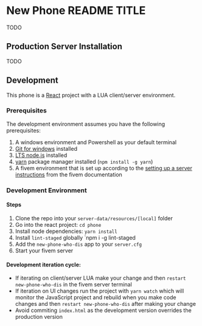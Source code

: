 # New Phone README TITLE

TODO

## Production Server Installation

TODO

## Development

This phone is a [React](https://reactjs.org/) project with a LUA client/server environment.

### Prerequisites

The development environment assumes you have the following prerequisites:

1. A windows environment and Powershell as your default terminal
1. [Git for windows](https://git-scm.com/download/win) installed
1. [LTS node.js](https://nodejs.org/en/about/releases/) installed
1. [yarn](https://yarnpkg.com/) package manager installed (`npm install -g yarn`)
1. A fivem environment that is set up according to the [setting up a server instructions](https://docs.fivem.net/docs/server-manual/setting-up-a-server/) from the fivem documentation

### Development Environment

#### Steps

1. Clone the repo into your `server-data/resources/[local]` folder
1. Go into the react project: `cd phone`
1. Install node dependencies: `yarn install`
2. Install `lint-staged` globally `npm i -g lint-staged
3. Add the `new-phone-who-dis` app to your `server.cfg`
4. Start your fivem server

#### Development iteration cycle:

- If iterating on client/server LUA make your change and then `restart new-phone-who-dis` in the fivem server terminal
- If iteration on UI changes run the project with `yarn watch` which will monitor the JavaScript project and rebuild when you make code changes and then `restart new-phone-who-dis` after making your change
- Avoid commiting `index.html` as the development version overrides the production version
